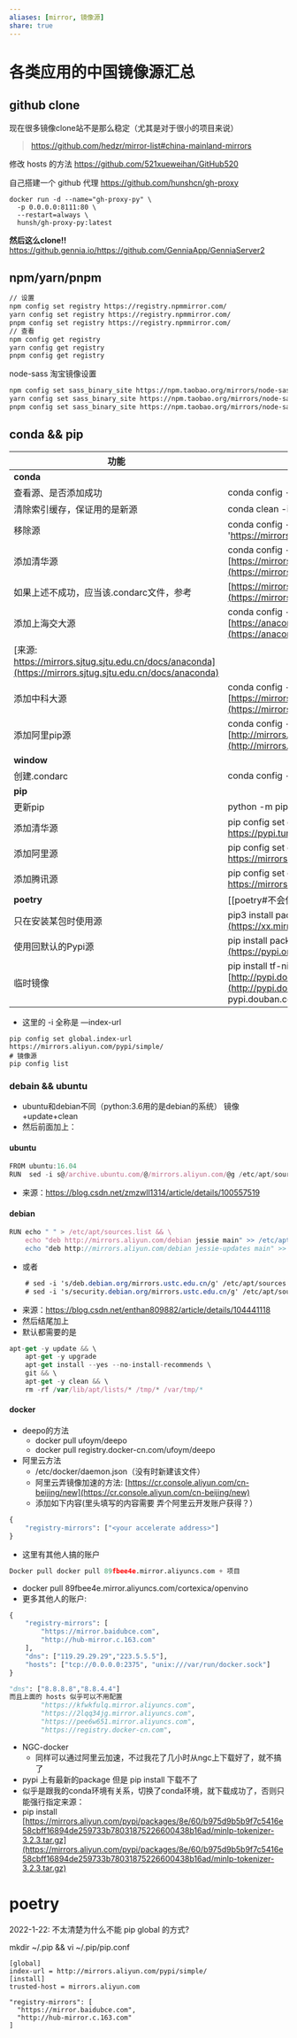 ```yaml
---
aliases: [mirror, 镜像源]
share: true
---
```

# 各类应用的中国镜像源汇总

## github clone

现在很多镜像clone站不是那么稳定（尤其是对于很小的项目来说）
> https://github.com/hedzr/mirror-list#china-mainland-mirrors

修改 hosts 的方法
https://github.com/521xueweihan/GitHub520

自己搭建一个 github 代理
https://github.com/hunshcn/gh-proxy
```
docker run -d --name="gh-proxy-py" \
  -p 0.0.0.0:8111:80 \
  --restart=always \
  hunsh/gh-proxy-py:latest
```

**然后这么clone!!**
https://github.gennia.io/https://github.com/GenniaApp/GenniaServer2

## npm/yarn/pnpm
```sh
// 设置
npm config set registry https://registry.npmmirror.com/
yarn config set registry https://registry.npmmirror.com/
pnpm config set registry https://registry.npmmirror.com/
// 查看
npm config get registry
yarn config get registry
pnpm config get registry
```

node-sass 淘宝镜像设置
```sh
npm config set sass_binary_site https://npm.taobao.org/mirrors/node-sass/
yarn config set sass_binary_site https://npm.taobao.org/mirrors/node-sass/
pnpm config set sass_binary_site https://npm.taobao.org/mirrors/node-sass/
```


## conda && pip

功能 | 命令
-- | ---
**conda** | 
查看源、是否添加成功 | conda config --show-sources
清除索引缓存，保证用的是新源 | conda clean -i
移除源 | conda config --remove channels 'https://mirrors.tuna.tsinghua.edu.cn/anaconda/pkgs/free/
添加清华源 | conda config --add channels [https://mirrors.tuna.tsinghua.edu.cn/anaconda/pkgs/free/](https://mirrors.tuna.tsinghua.edu.cn/anaconda/pkgs/free/)
如果上述不成功，应当该.condarc文件，参考 | [https://mirrors.tuna.tsinghua.edu.cn/help/anaconda/](https://mirrors.tuna.tsinghua.edu.cn/help/anaconda/)
添加上海交大源 | conda config --add channels [https://anaconda.mirrors.sjtug.sjtu.edu.cn/pkgs/free](https://anaconda.mirrors.sjtug.sjtu.edu.cn/pkgs/free)
[来源:  https://mirrors.sjtug.sjtu.edu.cn/docs/anaconda](https://mirrors.sjtug.sjtu.edu.cn/docs/anaconda) |
添加中科大源 | conda config --add channels [https://mirrors.ustc.edu.cn/anaconda/pkgs/free/](https://mirrors.ustc.edu.cn/anaconda/pkgs/free/)
  添加阿里pip源 | conda config --add channels [http://mirrors.aliyun.com/pypi/simple/](http://mirrors.aliyun.com/pypi/simple/)
**window** |
创建.condarc | conda config --set show_channel_urls yes
**pip** |
更新pip | python -m pip install --upgrade pip
添加清华源  | pip config set global.index-url https://pypi.tuna.tsinghua.edu.cn/simple
添加阿里源 | pip config set global.index-url https://mirrors.aliyun.com/pypi/simple/
添加腾讯源 | pip config set global.index-url https://mirrors.cloud.tencent.com/pypi/simple
**poetry** | [[poetry#不会使用 pip 的镜像源]]
只在安装某包时使用源 |  pip3 install package_name -i  [https://xx.mirrors](https://xx.mirrors)
使用回默认的Pypi源|  pip install package_name -i [https://pypi.org/simple](https://pypi.org/simple)
临时镜像| pip install tf-nightly-gpu -i [http://pypi.douban.com/simple](http://pypi.douban.com/simple)  --trusted-host pypi.douban.com


- 这里的 -i 全称是 —index-url

```shell
pip config set global.index-url https://mirrors.aliyun.com/pypi/simple/  
# 镜像源
pip config list
```
### debain && ubuntu
- ubuntu和debian不同（python:3.6用的是debian的系统） 镜像+update+clean
- 然后前面加上：

#### ubuntu
```javascript
FROM ubuntu:16.04
RUN  sed -i s@/archive.ubuntu.com/@/mirrors.aliyun.com/@g /etc/apt/sources.list && \ 
```
- 来源：https://blog.csdn.net/zmzwll1314/article/details/100557519
#### debian
```javascript
RUN echo " " > /etc/apt/sources.list && \
    echo "deb http://mirrors.aliyun.com/debian jessie main" >> /etc/apt/sources.list  && \
    echo "deb http://mirrors.aliyun.com/debian jessie-updates main" >> /etc/apt/sources.list  && \ 
```
- 或者
```css
    # sed -i 's/deb.debian.org/mirrors.ustc.edu.cn/g' /etc/apt/sources.list && \
    # sed -i 's/security.debian.org/mirrors.ustc.edu.cn/g' /etc/apt/sources.list && \
```
- 来源：https://blog.csdn.net/enthan809882/article/details/104441118
- 然后结尾加上
- 默认都需要的是
```javascript
apt-get -y update && \
    apt-get -y upgrade 
    apt-get install --yes --no-install-recommends \
    git && \
    apt-get -y clean && \  
    rm -rf /var/lib/apt/lists/* /tmp/* /var/tmp/* 
```
#### docker
- deepo的方法
    - docker pull ufoym/deepo
    - docker pull registry.docker-cn.com/ufoym/deepo
- 阿里云方法
    - /etc/docker/daemon.json（没有时新建该文件）
    - 阿里云弄镜像加速的方法: [https://cr.console.aliyun.com/cn-beijing/new](https://cr.console.aliyun.com/cn-beijing/new)
    - 添加如下内容(里头填写的内容需要 弄个阿里云开发账户获得？）
```python
{
    "registry-mirrors": ["<your accelerate address>"]
}
```
- 这里有其他人搞的账户
```python
Docker pull docker pull 89fbee4e.mirror.aliyuncs.com + 项目
```
- docker pull 89fbee4e.mirror.aliyuncs.com/cortexica/openvino
- 更多其他人的账户:
```python
{
	"registry-mirrors": [
        "https://mirror.baidubce.com",
		"http://hub-mirror.c.163.com"
	],
	"dns": ["119.29.29.29","223.5.5.5"],
	"hosts": ["tcp://0.0.0.0:2375", "unix:///var/run/docker.sock"]
}
```

```python
"dns": ["8.8.8.8","8.8.4.4"]
而且上面的 hosts 似乎可以不用配置
		"https://kfwkfulq.mirror.aliyuncs.com",
		"https://2lqq34jg.mirror.aliyuncs.com",
		"https://pee6w651.mirror.aliyuncs.com",
		"https://registry.docker-cn.com",
```
- NGC-docker
    - 同样可以通过阿里云加速，不过我花了几小时从ngc上下载好了，就不搞了
- pypi 上有最新的package 但是 pip install 下载不了
- 似乎是跟我的conda环境有关系，切换了conda环境，就下载成功了，否则只能强行指定来源：
- pip install [https://mirrors.aliyun.com/pypi/packages/8e/60/b975d9b5b9f7c5416e58cbff16894de259733b78031875226600438b16ad/minlp-tokenizer-3.2.3.tar.gz](https://mirrors.aliyun.com/pypi/packages/8e/60/b975d9b5b9f7c5416e58cbff16894de259733b78031875226600438b16ad/minlp-tokenizer-3.2.3.tar.gz)

# poetry
2022-1-22: 不太清楚为什么不能 pip global 的方式?

mkdir ~/.pip && vi ~/.pip/pip.conf
```
[global]  
index-url = http://mirrors.aliyun.com/pypi/simple/  
[install]  
trusted-host = mirrors.aliyun.com
```


```
"registry-mirrors": [
  "https://mirror.baidubce.com",
  "http://hub-mirror.c.163.com"
]
```